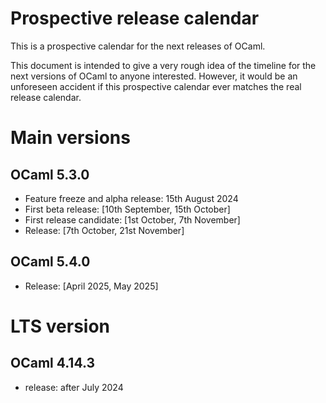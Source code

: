 # Prospective release calendar

This is a prospective calendar for the next releases of OCaml.

This document is intended to give a very rough idea of the timeline for the next
versions of OCaml to anyone interested. However, it would be an unforeseen
accident if this prospective calendar ever matches the real release calendar.


# Main versions

## OCaml 5.3.0

- Feature freeze and alpha release: 15th August 2024
- First beta release: [10th September, 15th October]
- First release candidate: [1st October, 7th November]
- Release: [7th October, 21st November]

## OCaml 5.4.0

- Release: [April 2025, May 2025]

# LTS version

## OCaml 4.14.3

- release: after July 2024
